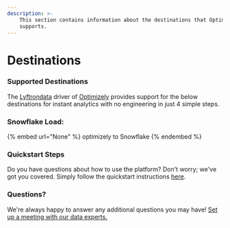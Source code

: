 ```yaml
---
description: >-
    This section contains information about the destinations that Optimizely
    supports.
---
```


# Destinations

### Supported Destinations

The [Lyftrondata](https://www.lyftrondata.com/) driver of [Optimizely](None) provides support for the below destinations for instant analytics with no engineering in just 4 simple steps.

### Snowflake Load:

{% embed url="None" %}
optimizely to Snowflake
{% endembed %}

### Quickstart Steps

Do you have questions about how to use the platform? Don't worry; we've got you covered. Simply follow the quickstart instructions [here](README.md).

### Questions? <a href="#questions" id="questions"></a>

We're always happy to answer any additional questions you may have! [Set up a meeting with our data experts.](https://www.lyftrondata.com/book-a-meeting/)
